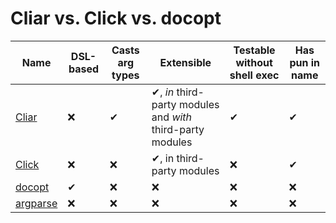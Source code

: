 # Cliar vs. Click vs. docopt

Name | DSL-based | Casts arg types | Extensible | Testable without shell exec | Has pun in name
---- | --------- | --------------- | ---------- | --------------------------- | ---------------
[Cliar](https://moigagoo.github.io/cliar/) | ❌ | ✔ | ✔, *in* third-party modules and *with* third-party modules | ✔ | ✔
[Click](http://click.pocoo.org/) | ❌ | ❌ | ✔, in third-party modules | ❌ | ✔
[docopt](http://docopt.org/) | ✔  | ❌ | ❌ | ❌ | ❌
[argparse](https://docs.python.org/3/library/argparse.html) | ❌ | ❌ | ❌ | ❌ | ❌
